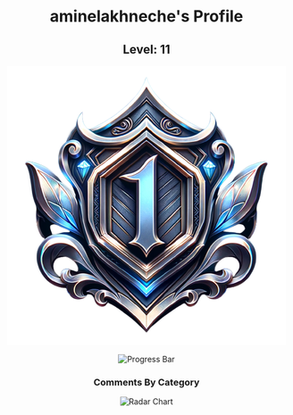 
<h1 align="center">aminelakhneche's Profile</h1>
    
<h2 align="center">
  <strong>Level: 11</strong>
</h2>
    
<p align="center">
  <img src="https://raw.githubusercontent.com/jaykay9999/ranks/main/platinum1.png" alt="Badge">
</p>
    
<p align="center">
  <img src="https://myserver.gitreviewgame.com/dynamic-svg?progress=1230&max=4095&timestamp=1706970397888" alt="Progress Bar">
</p>

<h3 align="center">Comments By Category</h3>

<p align="center">
  <img src="https://myserver.gitreviewgame.com/radar-chart?GN=undefined&GP=undefined&G0=undefined&GA=undefined&SN=undefined&SP=undefined&S0=undefined&SA=undefined&PV=undefined&OT=undefined&timestamp=1706970397888" alt="Radar Chart">
</p>
    
<!-- You can add more sections and data as you fetch them from the user's data -->
